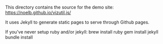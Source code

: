 This directory contains the source for the demo site:
https://noelb.github.io/vizutil.js/

It uses Jekyll to generate static pages to serve through Github pages.

If you've never setup ruby and/or jekyll:
brew install ruby
gem install jekyll
bundle install